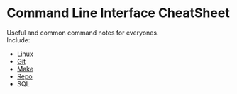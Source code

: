 # Command Line Interface CheatSheet

Useful and common command notes for everyones.  
Include:

- [Linux](https://github.com/D50000/Command-Line-Interface-CheatSheet/blob/master/Linux.md)
- [Git](https://github.com/D50000/Command-Line-Interface-CheatSheet/blob/master/Git.md)
- [Make](https://github.com/D50000/Command-Line-Interface-CheatSheet/blob/master/Make.md)
- [Repo](https://github.com/D50000/Command-Line-Interface-CheatSheet/blob/master/Repo.md)
- SQL
